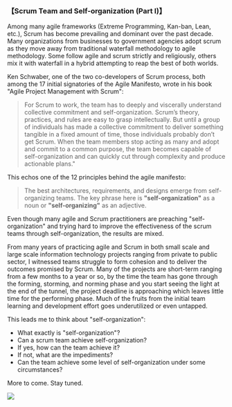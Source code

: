 ### 【Scrum Team and Self-organization (Part I)】
Among many agile frameworks (Extreme Programming, Kan-ban, Lean, etc.), Scrum has become prevailing and dominant over the past decade. 
Many organizations from businesses to government agencies adopt scrum as they move away from traditional waterfall methodology to agile methodology. 
Some follow agile and scrum strictly and religiously, others mix it with waterfall in a hybrid attempting to reap the best of both worlds.

Ken Schwaber, one of the two co-developers of Scrum process, both among the 17 initial signatories of the Agile Manifesto, wrote in his book "Agile Project Management with Scrum":

> For Scrum to work, the team has to deeply and viscerally understand collective commitment and self-organization. Scrum’s theory, practices, and rules are easy to grasp 
> intellectually. But until a group of individuals has made a collective commitment to deliver something tangible in a fixed amount of time,
> those individuals probably don’t get Scrum. When the team members stop acting as many and adopt and commit to a common purpose, 
> the team becomes capable of self-organization and can quickly cut through complexity and produce actionable plans."

This echos one of the 12 principles behind the agile manifesto:

> The best architectures, requirements, and designs emerge from self-organizing teams.
> The key phrase here is **"self-organization"** as a noun or **"self-organizing"** as an adjective.

Even though many agile and Scrum practitioners are preaching "self-organization" and trying hard to improve the effectiveness of the scrum teams through self-organization, 
the results are mixed.


From many years of practicing agile and Scrum in both small scale and large scale information technology projects ranging from private to public sector, 
I witnessed teams struggle to form cohesion and to deliver the outcomes promised by Scrum. Many of the projects are short-term ranging from a few months to a year or so, 
by the time the team has gone through the forming, storming, and norming phase and you start seeing the light at the end of the tunnel, 
the project deadline is approaching which leaves little time for the performing phase. Much of the fruits from the initial team learning 
and development effort goes underutilized or even untapped.

This leads me to think about "self-organization": 
- What exactly is "self-organization"? 
- Can a scrum team achieve self-organization? 
- If yes, how can the team achieve it? 
- If not, what are the impediments? 
- Can the team achieve some level of self-organization under some circumstances?

More to come. Stay tuned.

![](05.jpg)
